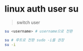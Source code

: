 # linux auth user su

> switch user

```sh
su <username> # username으로 전환

su # 루트로 전환 sudo -i를 권장
su -i
```
